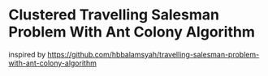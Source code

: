 # Clustered Travelling Salesman Problem With Ant Colony Algorithm

inspired by https://github.com/hbbalamsyah/travelling-salesman-problem-with-ant-colony-algorithm
